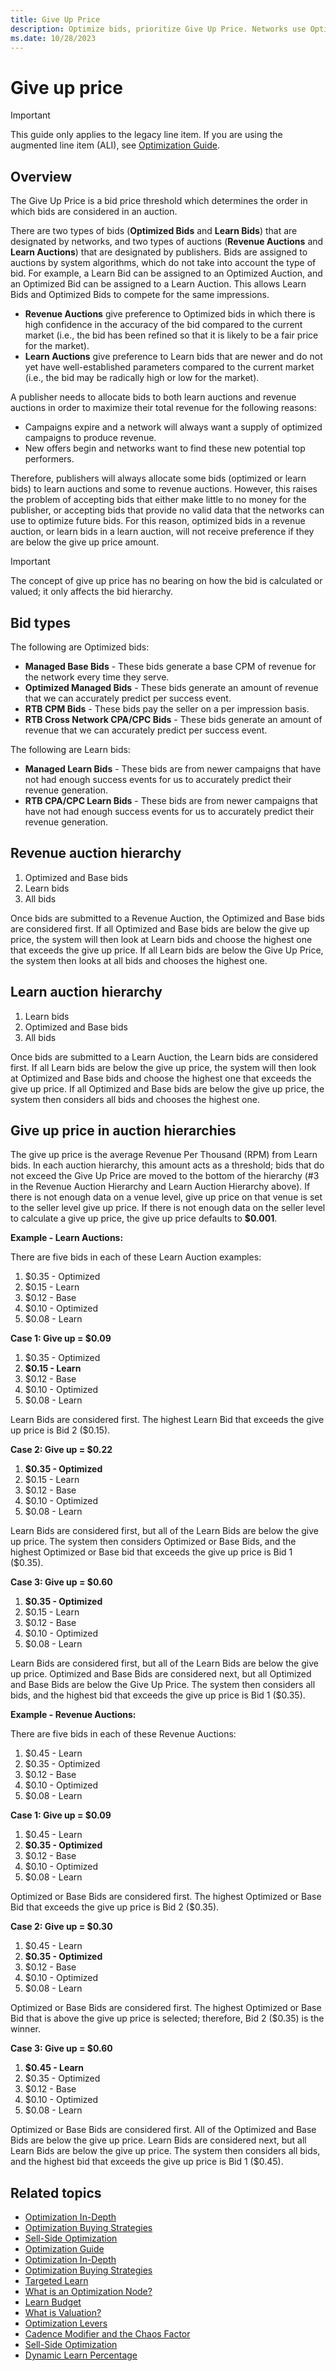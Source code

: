 ```yaml
---
title: Give Up Price
description: Optimize bids, prioritize Give Up Price. Networks use Optimized/Learn Bids. Revenue Auctions favor accuracy. Learn Auctions prioritize new Bids. 
ms.date: 10/28/2023
---
```


# Give up price

> [!IMPORTANT]
> This guide only applies to the legacy line item. If you are using the augmented line item (ALI), see [Optimization Guide](optimization-guide-ali.md).

## Overview

The Give Up Price is a bid price threshold which determines the order in which bids are considered in an auction.

There are two types of bids (**Optimized Bids** and **Learn Bids**) that are designated by networks, and two types of auctions (**Revenue Auctions** and **Learn Auctions**) that are designated by publishers. Bids are assigned to auctions by system algorithms, which do not take into account the type of bid. For example, a Learn Bid can be assigned to an Optimized Auction, and an Optimized Bid can be assigned to a Learn Auction. This allows Learn Bids and Optimized Bids to compete for the same impressions.

- **Revenue Auctions** give preference to Optimized bids in which there is high confidence in the accuracy of the bid compared to the current market (i.e., the bid has been refined so that it is likely to be a fair price for the market).
- **Learn Auctions** give preference to Learn bids that are newer and do not yet have well-established parameters compared to the current market (i.e., the bid may be radically high or low for the market).

A publisher needs to allocate bids to both learn auctions and revenue auctions in order to maximize their total revenue for the following reasons:

- Campaigns expire and a network will always want a supply of optimized campaigns to produce revenue.
- New offers begin and networks want to find these new potential top performers.

Therefore, publishers will always allocate some bids (optimized or learn bids) to learn auctions and some to revenue auctions. However, this raises the problem of accepting bids that either make little to no money for the publisher, or accepting bids that provide no valid data that the networks can use to optimize future bids. For this reason, optimized bids in a revenue auction, or learn bids in a learn auction, will not receive preference if they are below the give up price amount.

> [!IMPORTANT]
> The concept of give up price has no bearing on how the bid is calculated or valued; it only affects the bid hierarchy.

## Bid types

The following are Optimized bids:

- **Managed Base Bids** - These bids generate a base CPM of revenue for the network every time they serve.
- **Optimized Managed Bids** - These bids generate an amount of revenue that we can accurately predict per success event.
- **RTB CPM Bids** - These bids pay the seller on a per impression basis.
- **RTB Cross Network CPA/CPC Bids** - These bids generate an amount of revenue that we can accurately predict per success event.

The following are Learn bids:

- **Managed Learn Bids** - These bids are from newer campaigns that have not had enough success events for us to accurately predict their revenue generation.
- **RTB CPA/CPC Learn Bids** - These bids are from newer campaigns that have not had enough success events for us to accurately predict their revenue generation.

## Revenue auction hierarchy

1. Optimized and Base bids
1. Learn bids
1. All bids

Once bids are submitted to a Revenue Auction, the Optimized and Base bids are considered first. If all Optimized and Base bids are below the give up price, the system will then look at Learn bids and choose the highest one that exceeds the give up price. If all Learn bids are below the Give Up Price, the system then looks at all bids and chooses the
highest one.

## Learn auction hierarchy

1. Learn bids
1. Optimized and Base bids
1. All bids

Once bids are submitted to a Learn Auction, the Learn bids are considered first. If all Learn bids are below the give up price, the system will then look at Optimized and Base bids and choose the highest one that exceeds the give up price. If all Optimized and Base bids are below the give up price, the system then considers all bids and chooses
the highest one.

## Give up price in auction hierarchies

The give up price is the average Revenue Per Thousand (RPM) from Learn bids. In each auction hierarchy, this amount acts as a threshold; bids that do not exceed the Give Up Price are moved to the bottom of the hierarchy (#3 in the Revenue Auction Hierarchy and Learn Auction Hierarchy above). If there is not enough data on a venue level, give up
price on that venue is set to the seller level give up price. If there is not enough data on the seller level to calculate a give up price, the give up price defaults to **$0.001**.

**Example - Learn Auctions:**

There are five bids in each of these Learn Auction examples:

1. $0.35 - Optimized
1. $0.15 - Learn
1. $0.12 - Base
1. $0.10 - Optimized
1. $0.08 - Learn

**Case 1: Give up = $0.09**

1. $0.35 - Optimized
1. **$0.15 - Learn**
1. $0.12 - Base
1. $0.10 - Optimized
1. $0.08 - Learn

Learn Bids are considered first. The highest Learn Bid that exceeds the give up price is Bid 2 ($0.15).

**Case 2: Give up = $0.22**

1. **$0.35 - Optimized**
1. $0.15 - Learn
1. $0.12 - Base
1. $0.10 - Optimized
1. $0.08 - Learn

Learn Bids are considered first, but all of the Learn Bids are below the give up price. The system then considers Optimized or Base Bids, and the highest Optimized or Base bid that exceeds the give up price is Bid 1 ($0.35).

**Case 3: Give up = $0.60**

1. **$0.35 - Optimized**
1. $0.15 - Learn
1. $0.12 - Base
1. $0.10 - Optimized
1. $0.08 - Learn

Learn Bids are considered first, but all of the Learn Bids are below the give up price. Optimized and Base Bids are considered next, but all Optimized and Base Bids are below the Give Up Price. The system then considers all bids, and the highest bid that exceeds the give up price is Bid 1 ($0.35).

**Example - Revenue Auctions:**

There are five bids in each of these Revenue Auctions:

1. $0.45 - Learn
1. $0.35 - Optimized
1. $0.12 - Base
1. $0.10 - Optimized
1. $0.08 - Learn

**Case 1: Give up = $0.09**

1. $0.45 - Learn
1. **$0.35 - Optimized**
1. $0.12 - Base
1. $0.10 - Optimized
1. $0.08 - Learn

Optimized or Base Bids are considered first. The highest Optimized or Base Bid that exceeds the give up price is Bid 2 ($0.35).

**Case 2: Give up = $0.30**

1. $0.45 - Learn
1. **$0.35 - Optimized**
1. $0.12 - Base
1. $0.10 - Optimized
1. $0.08 - Learn

Optimized or Base Bids are considered first. The highest Optimized or Base Bid that is above the give up price is selected; therefore, Bid 2 ($0.35) is the winner.

**Case 3: Give up = $0.60**

1. **$0.45 - Learn**
1. $0.35 - Optimized
1. $0.12 - Base
1. $0.10 - Optimized
1. $0.08 - Learn

Optimized or Base Bids are considered first. All of the Optimized and Base Bids are below the give up price. Learn Bids are considered next, but all Learn Bids are below the give up price. The system then considers all bids, and the highest bid that exceeds the give up price is Bid 1 ($0.45).

## Related topics

- [Optimization In-Depth](optimization-in-depth.md)
- [Optimization Buying Strategies](optimization-buying-strategies.md)
- [Sell-Side Optimization](sell-side-optimization.md)
- [Optimization Guide](optimization-guide.md)
- [Optimization In-Depth](optimization-in-depth.md)
- [Optimization Buying Strategies](optimization-buying-strategies.md)
- [Targeted Learn](targeted-learn.md)
- [What is an Optimization Node?](what-is-an-optimization-node.md)
- [Learn Budget](learn-budget.md)
- [What is Valuation?](what-is-valuation.md)
- [Optimization Levers](optimization-levers.md)
- [Cadence Modifier and the Chaos Factor](cadence-modifier-and-the-chaos-factor.md)
- [Sell-Side Optimization](sell-side-optimization.md)
- [Dynamic Learn Percentage](dynamic-learn-percentage.md)